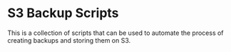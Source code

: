 S3 Backup Scripts
=================

This is a collection of scripts that can be used to automate the process of creating backups and storing them on S3.
